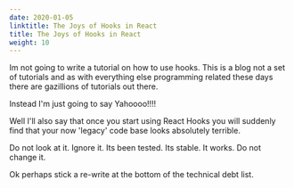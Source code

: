```yaml
---
date: 2020-01-05
linktitle: The Joys of Hooks in React
title: The Joys of Hooks in React
weight: 10
---
```


Im not going to write a tutorial on how to use hooks. This is a blog not a set of tutorials and as with everything else programming related these days there are gazillions of tutorials out there.

Instead I'm just going to say Yahoooo!!!!

Well I'll also say that once you start using React Hooks you will suddenly find that your now 'legacy' code base looks absolutely terrible. 

Do not look at it. Ignore it. Its been tested. Its stable. It works. Do not change it.

Ok perhaps stick a re-write at the bottom of the technical debt list.

